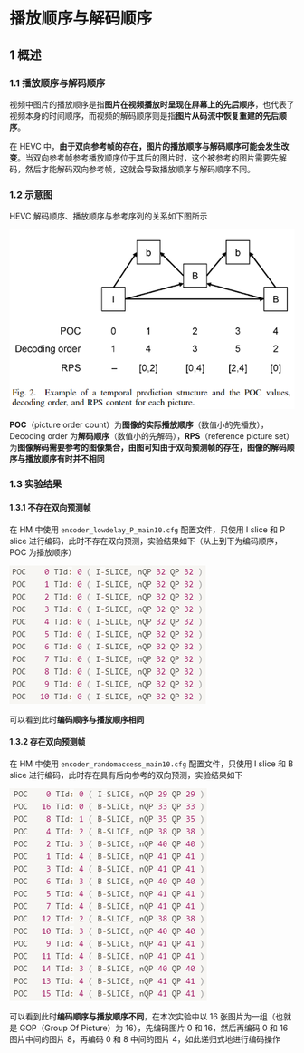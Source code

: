 # 播放顺序与解码顺序

## 1 概述

### 1.1 播放顺序与解码顺序

视频中图片的播放顺序是指**图片在视频播放时呈现在屏幕上的先后顺序**，也代表了视频本身的时间顺序，而视频的解码顺序则是指**图片从码流中恢复重建的先后顺序**。

在 HEVC 中，**由于双向参考帧的存在，图片的播放顺序与解码顺序可能会发生改变**。当双向参考帧参考播放顺序位于其后的图片时，这个被参考的图片需要先解码，然后才能解码双向参考帧，这就会导致播放顺序与解码顺序不同。

### 1.2 示意图

HEVC 解码顺序、播放顺序与参考序列的关系如下图所示

![播放顺序与解码顺序_8734](markdown_images/%E6%92%AD%E6%94%BE%E9%A1%BA%E5%BA%8F%E4%B8%8E%E8%A7%A3%E7%A0%81%E9%A1%BA%E5%BA%8F_8734.png)

**POC**（picture order count）为**图像的实际播放顺序**（数值小的先播放），Decoding order 为**解码顺序**（数值小的先解码），**RPS**（reference picture set）为**图像解码需要参考的图像集合，**由图可知**由于双向预测帧的存在，图像的解码顺序与播放顺序有时并不相同**

### 1.3 实验结果

#### 1.3.1 不存在双向预测帧

在 HM 中使用 `encoder_lowdelay_P_main10.cfg` 配置文件，只使用 I slice 和 P slice 进行编码，此时不存在双向预测，实验结果如下（从上到下为编码顺序，POC 为播放顺序）

![播放顺序与解码顺序_9806](markdown_images/%E6%92%AD%E6%94%BE%E9%A1%BA%E5%BA%8F%E4%B8%8E%E8%A7%A3%E7%A0%81%E9%A1%BA%E5%BA%8F_9806.png)

可以看到此时**编码顺序与播放顺序相同**

#### 1.3.2 存在双向预测帧

在 HM 中使用 `encoder_randomaccess_main10.cfg` 配置文件，只使用 I slice 和 B slice 进行编码，此时存在具有后向参考的双向预测，实验结果如下

![播放顺序与解码顺序_751](markdown_images/%E6%92%AD%E6%94%BE%E9%A1%BA%E5%BA%8F%E4%B8%8E%E8%A7%A3%E7%A0%81%E9%A1%BA%E5%BA%8F_751.png)

可以看到此时**编码顺序与播放顺序不同**，在本次实验中以 16 张图片为一组（也就是 GOP（Group Of Picture）为 16），先编码图片 0 和 16，然后再编码 0 和 16 图片中间的图片 8，再编码 0 和 8 中间的图片 4，如此递归式地进行编码操作
